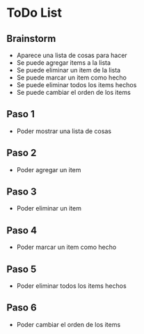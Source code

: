 # ToDo List

## Brainstorm

- Aparece una lista de cosas para hacer
- Se puede agregar items a la lista
- Se puede eliminar un item de la lista
- Se puede marcar un item como hecho
- Se puede eliminar todos los items hechos
- Se puede cambiar el orden de los items

## Paso 1

- Poder mostrar una lista de cosas


## Paso 2

- Poder agregar un item

## Paso 3

- Poder eliminar un item

## Paso 4

- Poder marcar un item como hecho

## Paso 5

- Poder eliminar todos los items hechos

## Paso 6

- Poder cambiar el orden de los items